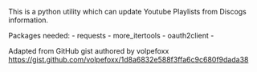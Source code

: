 This is a python utility which can update Youtube Playlists from Discogs information.

Packages needed: 
    - requests
    - more_itertools
    - oauth2client
    - 


Adapted from GitHub gist authored by volpefoxx
https://gist.github.com/volpefoxx/1d8a6832e588f3ffa6c9c680f9dada38